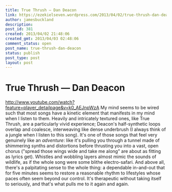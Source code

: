 ```yaml
---
title: True Thrush — Dan Deacon
link: https://ezekielseven.wordpress.com/2013/04/02/true-thrush-dan-deacon/
author: jamesbuckland
description: 
post_id: 381
created: 2013/04/02 21:48:06
created_gmt: 2013/04/03 02:48:06
comment_status: open
post_name: true-thrush-dan-deacon
status: publish
post_type: post
layout: post
---
```


# True Thrush — Dan Deacon

http://www.youtube.com/watch?feature=player_detailpage&v=k0_AEJnpWzA My mind seems to be wired such that most songs have a kinetic element that manifests in my mind when I listen to them. Heavily and intricately textured ones, like True Thrush, are a particularly vivid experience; Deacon's half-synthetic loops overlap and coalesce, interweaving like dense underbrush (I always think of a jungle when I listen to this song). It's one of those songs that feel very genuinely like an _adventure_: like it's pulling you through a tunnel made of shimmering synths and distortions before thrusting you into a vast, open chorus ("spread those wings wide and take me along" are about as fitting as lyrics get). Whistles and wobbling layers almost mimic the sounds of wildlife, as if the whole song were some blithe electro-safari. And above all, there's a palpitating sense to the whole thing: a dependable in-and-out that for five minutes seems to restore a reasonable rhythm to lifestyles whose paces often seem beyond our control. It's therapeutic without taking itself to seriously, and that's what pulls me to it again and again.
